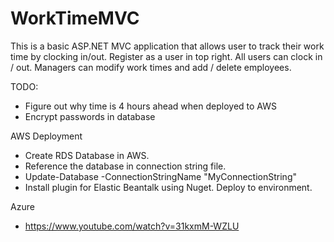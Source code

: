 # WorkTimeMVC

This is a basic ASP.NET MVC application that allows user to track their work time by clocking in/out. Register as a user in top right. All users can clock in / out. Managers can modify work times and add / delete employees.

TODO: 
- Figure out why time is 4 hours ahead when deployed to AWS
- Encrypt passwords in database

AWS Deployment
- Create RDS Database in AWS. 
- Reference the database in connection string file.
- Update-Database -ConnectionStringName "MyConnectionString"
- Install plugin for Elastic Beantalk using Nuget. Deploy to environment.

Azure
- https://www.youtube.com/watch?v=31kxmM-WZLU
